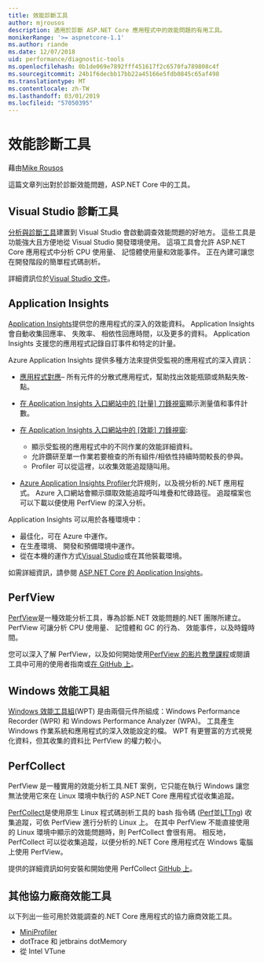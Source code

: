 ```yaml
---
title: 效能診斷工具
author: mjrousos
description: 適用於診斷 ASP.NET Core 應用程式中的效能問題的有用工具。
monikerRange: '>= aspnetcore-1.1'
ms.author: riande
ms.date: 12/07/2018
uid: performance/diagnostic-tools
ms.openlocfilehash: 0b1de069e7892fff451617f2c6570fa789808c4f
ms.sourcegitcommit: 24b1f6decbb17bb22a45166e5fdb0845c65af498
ms.translationtype: MT
ms.contentlocale: zh-TW
ms.lasthandoff: 03/01/2019
ms.locfileid: "57050395"
---
```

# <a name="performance-diagnostic-tools"></a>效能診斷工具

藉由[Mike Rousos](https://github.com/mjrousos)

這篇文章列出對於診斷效能問題，ASP.NET Core 中的工具。

## <a name="visual-studio-diagnostic-tools"></a>Visual Studio 診斷工具

[分析與診斷工具](/visualstudio/profiling)建置到 Visual Studio 會啟動調查效能問題的好地方。 這些工具是功能強大且方便地從 Visual Studio 開發環境使用。 這項工具會允許 ASP.NET Core 應用程式中分析 CPU 使用量、 記憶體使用量和效能事件。 正在內建可讓您在開發階段的簡單程式碼剖析。

詳細資訊位於[Visual Studio 文件](/visualstudio/profiling/profiling-overview)。

## <a name="application-insights"></a>Application Insights

[Application Insights](/azure/application-insights/app-insights-overview)提供您的應用程式的深入的效能資料。 Application Insights 會自動收集回應率、 失敗率、 相依性回應時間，以及更多的資料。 Application Insights 支援您的應用程式記錄自訂事件和特定的計量。

Azure Application Insights 提供多種方法來提供受監視的應用程式的深入資訊：

- [應用程式對應](/azure/application-insights/app-insights-app-map)– 所有元件的分散式應用程式，幫助找出效能瓶頸或熱點失敗-點。
- [在 Application Insights 入口網站中的 [計量] 刀鋒視窗](/azure/application-insights/app-insights-metrics-explorer?toc=/azure/azure-monitor/toc.json)顯示測量值和事件計數。
- [在 Application Insights 入口網站中的 [效能] 刀鋒視窗](/azure/application-insights/app-insights-tutorial-performance):

  - 顯示受監視的應用程式中的不同作業的效能詳細資料。
  - 允許鑽研至單一作業若要檢查的所有組件/相依性持續時間較長的參與。
  - Profiler 可以從這裡，以收集效能追蹤隨叫用。

- [Azure Application Insights Profiler](/azure/azure-monitor/app/profiler)允許規則，以及視分析的.NET 應用程式。  Azure 入口網站會顯示擷取效能追蹤呼叫堆疊和忙碌路徑。 追蹤檔案也可以下載以便使用 PerfView 的深入分析。

Application Insights 可以用於各種環境中：

* 最佳化，可在 Azure 中運作。
* 在生產環境、 開發和預備環境中運作。
* 從在本機的運作方式[Visual Studio](/azure/application-insights/app-insights-visual-studio)或在其他裝載環境。

如需詳細資訊，請參閱 [ASP.NET Core 的 Application Insights](/azure/application-insights/app-insights-asp-net-core)。

## <a name="perfview"></a>PerfView

[PerfView](https://github.com/Microsoft/perfview)是一種效能分析工具，專為診斷.NET 效能問題的.NET 團隊所建立。 PerfView 可讓分析 CPU 使用量、 記憶體和 GC 的行為、 效能事件，以及時鐘時間。

您可以深入了解 PerfView，以及如何開始使用[PerfView 的影片教學課程](http://channel9.msdn.com/Series/PerfView-Tutorial)或閱讀工具中可用的使用者指南或[在 GitHub 上](https://github.com/Microsoft/perfview)。

## <a name="windows-performance-toolkit"></a>Windows 效能工具組

[Windows 效能工具組](/windows-hardware/test/wpt/)(WPT) 是由兩個元件所組成：Windows Performance Recorder (WPR) 和 Windows Performance Analyzer (WPA)。 工具產生 Windows 作業系統和應用程式的深入效能設定的檔。 WPT 有更豐富的方式視覺化資料，但其收集的資料比 PerfView 的權力較小。

## <a name="perfcollect"></a>PerfCollect

PerfView 是一種實用的效能分析工具.NET 案例，它只能在執行 Windows 讓您無法使用它來在 Linux 環境中執行的 ASP.NET Core 應用程式從收集追蹤。

[PerfCollect](https://github.com/dotnet/coreclr/blob/master/Documentation/project-docs/linux-performance-tracing.md)是使用原生 Linux 程式碼剖析工具的 bash 指令碼 ([Perf](https://perf.wiki.kernel.org/index.php/Main_Page)並[LTTng](https://lttng.org/)) 收集追蹤，可依 PerfView 進行分析的 Linux 上。 在其中 PerfView 不能直接使用的 Linux 環境中顯示的效能問題時，則 PerfCollect 會很有用。 相反地，PerfCollect 可以從收集追蹤，以便分析的.NET Core 應用程式在 Windows 電腦上使用 PerfView。

提供的詳細資訊如何安裝和開始使用 PerfCollect [GitHub 上](https://github.com/dotnet/coreclr/blob/master/Documentation/project-docs/linux-performance-tracing.md)。

## <a name="other-third-party-performance-tools"></a>其他協力廠商效能工具

以下列出一些可用於效能調查的.NET Core 應用程式的協力廠商效能工具。

- [MiniProfiler](https://miniprofiler.com/)
- dotTrace 和 jetbrains dotMemory
- 從 Intel VTune
